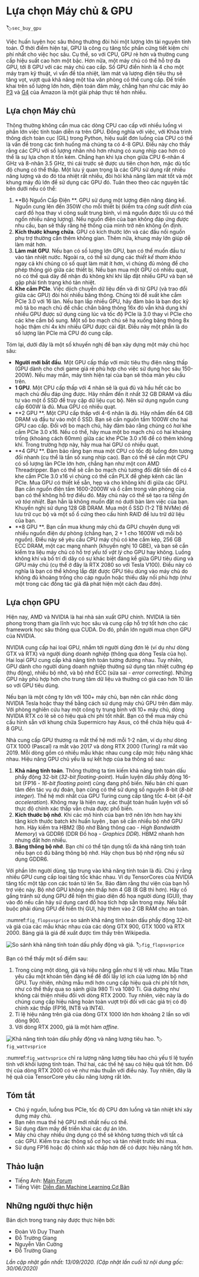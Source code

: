 <!-- ===================== Bắt đầu dịch Phần 1 ==================== -->
<!-- ========================================= REVISE BẮT ĐẦU =================================== -->

<!--
# Selecting Servers and GPUs
-->

# Lựa chọn Máy chủ & GPU
:label:`sec_buy_gpu`


<!--
Deep learning training generally requires large amounts of computation.
At present GPUs are the most cost-effective hardware accelerators for deep learning.
In particular, compared with CPUs, GPUs are cheaper and offer higher performance, often by over an order of magnitude.
Furthermore, a single server can support multiple GPUs, up to 8 for high end servers.
More typical numbers are up to 4 GPUs for an engineering workstation,
since heat, cooling and power requirements escalate quickly beyond what an office building can support.
For larger deployments cloud computing, such as Amazon's [P3](https://aws.amazon.com/ec2/instance-types/p3/) 
and [G4](https://aws.amazon.com/blogs/aws/in-the-works-ec2-instances-g4-with-nvidia-t4-gpus/) instances are a much more practical solution.
-->


Việc huấn luyện học sâu thông thường đòi hỏi một lượng lớn tài nguyên tính toán.
Ở thời điểm hiện tại, GPU là công cụ tăng tốc phần cứng tiết kiệm chi phí nhất cho việc học sâu.
Cụ thể, so với CPU, GPU rẻ hơn và thường cung cấp hiệu suất cao hơn một bậc.
Hơn nữa, một máy chủ có thể hỗ trợ đa GPU, tới 8 GPU với các máy chủ cao cấp.
Số GPU điển hình là 4 cho một máy trạm kỹ thuật,
vì vấn đề tỏa nhiệt, làm mát và lượng điện tiêu thụ sẽ tăng vọt, vượt quá khả năng một tòa văn phòng có thể cung cấp.
Để triển khai trên số lượng lớn hơn, điện toán đám mây, chẳng hạn như các máy ảo [P3](https://aws.amazon.com/ec2/instance-types/p3/) và [G4](https://aws.amazon.com/blogs/aws/in-the-works-ec2-instances-g4-with-nvidia-t4-gpus/) của Amazon là một giải pháp thực tế hơn nhiều.


<!--
## Selecting Servers
-->

## Lựa chọn Máy chủ


<!--
There is typically no need to purchase high-end CPUs with many threads since much of the computation occurs on the GPUs.
That said, due to the Global Interpreter Lock (GIL) in Python single-thread performance of a CPU can matter in situations where we have 4-8 GPUs.
All things equal this suggests that CPUs with a smaller number of cores but a higher clock frequency might be a more economical choice.
E.g., when choosing between a 6-core 4 GHz and an 8-core 3.5 GHz CPU, the former is much preferable, even though its aggregate speed is less.
An important consideration is that GPUs use lots of power and thus dissipate lots of heat.
This requires very good cooling and a large enough chassis to use the GPUs.
Follow the guidelines below if possible:
-->

Thông thường không cần mua các dòng CPU cao cấp với nhiều luồng vì phần lớn việc tính toán diễn ra trên GPU.
Đồng nghĩa với việc, với Khóa trình thông dịch toàn cục (GIL) trong Python, hiệu suất đơn luồng của CPU có thể là vấn đề trong các tình huống mà chúng ta có 4-8 GPU.
Điều này cho thấy rằng các CPU với số lượng nhân nhỏ hơn nhưng có xung nhịp cao hơn có thể là sự lựa chọn ít tốn kém.
Chẳng hạn khi lựa chọn giữa CPU 6-nhân 4 GHz và 8-nhân 3.5 GHz, thì cái trước sẽ được ưu tiên chọn hơn, mặc dù tốc độ chung có thể thấp.
Một lưu ý quan trọng là các GPU sử dụng rất nhiều năng lượng và do đó tỏa nhiệt rất nhiều, đòi hỏi khả năng làm mát tốt và một khung máy đủ lớn để sử dụng các GPU đó.
Tuân theo theo các nguyên tắc bên dưới nếu có thể:


<!--
1. **Power Supply**. GPUs use significant amounts of power.
Budget with up to 350W per device (check for the *peak demand* of the graphics card rather than typical demand, 
since efficient code can use lots of energy).
If your power supply is not up to the demand you will find that your system becomes unstable.
1. **Chassis Size**. GPUs are large and the auxiliary power connectors often need extra space.
Also, large chassis are easier to cool.
1. **GPU Cooling**. If you have large numbers of GPUs you might want to invest in water cooling.
Also, aim for *reference designs* even if they have fewer fans, since they are thin enough to allow for air intake between the devices.
If you buy a multi-fan GPU it might be too thick to get enough air when installing multiple GPUs and you will run into thermal throttling.
1. **PCIe Slots**. Moving data to and from the GPU (and exchanging it between GPUs) requires lots of bandwidth.
We recommend PCIe 3.0 slots with 16 lanes. If you mount multiple GPUs, be sure to carefully read the motherboard description to ensure 
that 16x bandwidth is still available when multiple GPUs are used at the same time and that you are getting PCIe 3.0 as opposed to PCIe 2.0 for the additional slots.
Some motherboards downgrade to 8x or even 4x bandwidth with multiple GPUs installed.
This is partly due to the number of PCIe lanes that the CPU offers.
-->


1. **Bộ Nguồn Cấp Điện **. GPU sử dụng một lượng điện năng đáng kể.
Nguồn cung lên đến 350W cho mỗi thiết bị (kiểm tra *công suất đỉnh* của card đồ họa thay vì công suất trung bình, 
vì mã nguồn được tối ưu có thể ngốn nhiều năng lượng).
Nếu nguồn điện của bạn không đáp ứng được nhu cầu, bạn sẽ thấy rằng hệ thống của mình trở nên không ổn định.
2. **Kích thước khung chứa**. GPU có kích thước lớn và các đầu nối nguồn phụ trợ thường cần thêm không gian.
Thêm nữa, khung máy lớn giúp dễ làm mát hơn. 
3. **Làm mát GPU**. Nếu bạn có số lượng lớn GPU, bạn có thể muốn đầu tư vào tản nhiệt nước.
Ngoài ra, có thể sử dụng các *thiết kế tham khảo* ngay cả khi chúng có số quạt làm mát ít hơn, vì chúng đủ mỏng để cho phép thông gió giữa các thiết bị. 
Nếu bạn mua một GPU có nhiều quạt, nó có thể quá dày để nhận đủ không khí khi lắp đặt nhiều GPU và bạn sẽ gặp phải tình trạng khó tản nhiệt.
4. **Khe cắm PCIe**. Việc dịich chuyển dữ liệu đến và đi từ GPU (và trao đổi giữa các GPU) đòi hỏi nhiều băng thông.
Chúng tôi đề xuất khe cắm PCIe 3.0 với 16 làn. Nếu bạn lắp nhiều GPU, hãy đảm bảo là bạn đọc kỹ mô tả bo mạch chủ để chắc chắn
băng thông 16x đó vẫn khả dụng khi nhiều GPU được sử dụng cùng lúc và tốc độ PCIe là 3.0 thay vì PCIe cho các khe cắm bổ sung.
Một số bo mạch chủ sẽ hạ xuống băng thông 8x hoặc thậm chí 4x khi nhiều GPU được cài đặt. 
Điều này một phần là do số lượng làn PCIe mà CPU đó cung cấp.


<!--
In short, here are some recommendations for building a deep learning server:
-->

Tóm lại, dưới đây là một số khuyến nghị để bạn xây dựng một máy chủ học sâu: 

<!--
* **Beginner**. Buy a low end GPU with low power consumption (cheap gaming GPUs suitable for deep learning use 150-200W).
If you are lucky your current computer will support it.
* **1 GPU**. A low-end CPU with 4 cores will be plenty sufficient and most motherboards suffice.
 Aim for at least 32 GB DRAM and invest into an SSD for local data access.
 A power supply with 600W should be sufficient. Buy a GPU with lots of fans.
* **2 GPUs**. A low-end CPU with 4-6 cores will suffice. Aim for 64 GB DRAM and invest into an SSD.
You will need in the order of 1000W for two high-end GPUs. In terms of mainboards, make sure that they have *two* PCIe 3.0 x16 slots.
If you can, get a mainboard that has two free spaces (60mm spacing) between the PCIe 3.0 x16 slots for extra air.
In this case, buy two GPUs with lots of fans.
* **4 GPUs**. Make sure that you buy a CPU with relatively fast single-thread speed (i.e., high clock frequency).
You will probably need a CPU with a larger number of PCIe lanes, such as an AMD Threadripper.
You will likely need relatively expensive mainboards to get 4 PCIe 3.0 x16 slots since they probably need a PLX to multiplex the PCIe lanes.
Buy GPUs with reference design that are narrow and let air in between the GPUs.
You need a 1600-2000W power supply and the outlet in your office might not support that.
This server will probably run *loud and hot*. You do not want it under your desk.
128 GB of DRAM is recommended. Get an SSD (1-2 TB NVMe) for local storage and a bunch of hard disks in RAID configuration to store your data.
* **8 GPUs**. You need to buy a dedicated multi-GPU server chassis with multiple redundant power supplies (e.g., 2+1 for 1600W per power supply).
This will require dual socket server CPUs, 256 GB ECC DRAM, a fast network card (10 GBE recommended),
and you will need to check whether the servers support the *physical form factor* of the GPUs.
Airflow and wiring placement differ significantly between consumer and server GPUs (e.g., RTX 2080 vs. Tesla V100).
This means that you might not be able to install the consumer GPU in a server due to insufficient clearance for the power cable 
or lack of a suitable wiring harness (as one of the coauthors painfully discovered).
-->


* **Người mới bắt đầu**. Một GPU cấp thấp với mức tiêu thụ điện năng thấp (GPU dành cho chơi game giá rẻ phù hợp cho việc sử dụng học sâu 150-200W).
Nếu may mắn, máy tính hiện tại của bạn sẽ thỏa mãn yêu cầu trên.
* **1  GPU**. Một CPU cấp thấp với 4 nhân sẽ là quá đủ và hầu hết các bo mạch chủ đều đáp ứng được.
 Hãy nhắm đến ít nhất 32 GB DRAM và đầu tư vào một ổ SSD để truy cập dữ liệu cục bộ. 
 Nên sử dụng nguồn cung cấp 600W là đủ. Mua GPU có nhiều quạt.
* **2 GPU **. Một CPU cấp thấp với 4-6 nhân là đủ. Hãy nhắm đến 64 GB DRAM và đầu tư vào một ổ SSD.
Bạn sẽ cần nguồn tầm 1000W cho hai GPU cao cấp. Đối với bo mạch chủ, hãy đảm bảo rằng chúng có *hai* khe cắm PCIe 3.0 x16.
Nếu có thể, hãy mua một bo mạch chủ có hai khoảng trống (khoảng cách 60mm) giữa các khe PCIe 3.0 x16 để có thêm không khí. 
Trong trường hợp này, hãy mua hai GPU có nhiều quạt.
* **4 GPU **. Đảm bảo rằng bạn mua một CPU có tốc độ luồng đơn tương đối nhanh (cụ thể là tần số xung nhịp cao).
Bạn có thể sẽ cần một CPU có số lượng làn PCIe lớn hơn, chẳng hạn như một con AMD Threadripper. 
Bạn có thể sẽ cần bo mạch chủ tương đối đắt tiền để có 4 khe cắm PCIe 3.0 x16 vì chúng có thể cần PLX để ghép kênh các làn PCIe.
Mua GPU có thiết kế sẵn, hẹp và cho không khí đi giữa các GPU. 
Bạn cần nguồn điện tầm 1600-2000W và ổ cắm trong văn phòng của bạn có thể không hỗ trợ điều đó.
Máy chủ này có thể sẽ tạo ra *tiếng ồn và tỏa nhiệt*. Bạn hẳn là không muốn đặt nó dưới bàn làm việc của bạn. 
Khuyến nghị sử dụng 128 GB DRAM. Mua một ổ SSD (1-2 TB NVMe) để lưu trữ cục bộ và một số ổ cứng theo cấu hình RAID để lưu trữ dữ liệu của bạn.
* **8 GPU **. Bạn cần mua khung máy chủ đa GPU chuyên dụng với nhiều nguồn điện dự phòng (chẳng hạn, 2 + 1 cho 1600W với mỗi bộ nguồn).
Điều này sẽ yêu cầu CPU máy chủ có khe cắm kép, 256 GB ECC DRAM, một cạc mạng nhanh (khuyến nghị 10 GBE),
và bạn sẽ cần kiểm tra liệu máy chủ có hỗ trợ *yếu tố vật lý* cho GPU hay không. 
Luồng không khí và bố trí đi dây có sự khác biệt đáng kể giữa GPU tiêu dùng và GPU máy chủ (cụ thể ở đây là RTX 2080 so với Tesla V100).
Điều này có nghĩa là bạn có thể không lắp đặt được GPU tiêu dùng vào máy chủ do không đủ khoảng trống cho cáp nguồn
hoặc thiếu dây nối phù hợp (như một trong các đồng tác giả đã phát hiện một cách đau đớn). 

<!-- ===================== Kết thúc dịch Phần 1 ===================== -->

<!-- ===================== Bắt đầu dịch Phần 2 ===================== -->

<!--
## Selecting GPUs
-->

## Lựa chọn GPU


<!--
At present, AMD and NVIDIA are the two main manufacturers of dedicated GPUs.
NVIDIA was the first to enter the deep learning field and provides better support for deep learning frameworks via CUDA.
Therefore, most buyers choose NVIDIA GPUs.
-->

Hiện nay, AMD và NVIDIA là hai nhà sản xuất GPU chính.
NVIDIA là tiên phong trong tham gia lĩnh vực học sâu và cung cấp hỗ trợ tốt hơn cho các framework học sâu thông qua CUDA. 
Do đó, phần lớn người mua chọn GPU của NVIDIA.


<!--
NVIDIA provides two types of GPUs, targeting individual users (e.g., via the GTX and RTX series) and enterprise users (via its Tesla series).
The two types of GPUs provide comparable compute power.
However, the enterprise user GPUs generally use (passive) forced cooling, more memory, and ECC (error correcting) memory.
These GPUs are more suitable for data centers and usually cost ten times more than consumer GPUs.
-->

NVIDIA cung cấp hai loại GPU, nhắm tới người dùng đơn lẻ (ví dụ như dòng GTX và RTX) và người dùng doanh nghiệp (thông qua dòng Tesla của họ).
Hai loại GPU cung cấp khả năng tính toán tương đương nhau. 
Tuy nhiên, GPU dành cho người dùng doanh nghiệp thường sử dụng tản nhiệt cưỡng ép (thụ động), nhiều bộ nhớ, và bộ nhớ ECC (sửa sai - *error correcting*).
Những GPU này phù hợp hơn cho trung tâm dữ liệu và thường có giá cao hơn 10 lần so với GPU tiêu dùng.


<!--
If you are a large company with 100+ servers you should consider the NVIDIA Tesla series or alternatively use GPU servers in the cloud.
For a lab or a small to medium company with 10+ servers the NVIDIA RTX series is likely most cost effective.
You can buy preconfigured servers with Supermicro or Asus chassis that hold 4-8 GPUs efficiently.
-->

Nếu bạn là một công ty lớn với 100+ máy chủ, bạn nên cân nhắc dòng NVIDIA Tesla hoặc thay thế bằng cách sử dụng máy chủ GPU trên đám mây.
Với phòng nghiên cứu hay một công ty trung bình với 10+ máy chủ, dòng NVIDIA RTX có lẽ sẽ có hiệu quả chi phí tốt nhất. 
Bạn có thể mua máy chủ cấu hình sẵn với khung chứa Supermicro hay Asus, có thể chứa hiệu quả 4-8 GPU.


<!--
GPU vendors typically release a new generation every 1-2 years,
such as the GTX 1000 (Pascal) series released in 2017 and the RTX 2000 (Turing) series released in 2019.
Each series offers several different models that provide different performance levels.
GPU performance is primarily a combination of the following three parameters:
-->

Nhà cung cấp GPU thương ra mắt thế hệ mới mỗi 1-2 năm, 
ví dụ như dòng GTX 1000 (Pascal) ra mắt vào 2017 và dòng RTX 2000 (Turing) ra mắt vào 2019.
Mỗi dòng gồm có nhiều mẫu khác nhau cung cấp mức hiệu năng khác nhau. 
Hiệu năng GPU chủ yếu là sự kết hợp của ba thông số sau:


<!--
1. **Compute power**. Generally we look for 32-bit floating-point compute power.
16-bit floating point training (FP16) is also entering the mainstream.
If you are only interested in prediction, you can also use 8-bit integer.
The latest generation of Turing GPUs offers 4-bit acceleration.
Unfortunately at present the algorithms to train low-precision networks are not widespread yet.
1. **Memory size**. As your models become larger or the batches used during training grow bigger, you will need more GPU memory.
Check for HBM2 (High Bandwidth Memory) vs. GDDR6 (Graphics DDR) memory. HBM2 is faster but much more expensive.
1. **Memory bandwidth**. You can only get the most out of your compute power when you have sufficient memory bandwidth.
Look for wide memory buses if using GDDR6.
-->

1. **Khả năng tính toán**. Thông thường ta tìm kiếm khả năng tính toán dấu phẩy động 32-bit (*32-bit floating-point*).
Huấn luyện dấu phẩy động 16-bit (FP16 - *16-bit floating point*) cũng đang phổ biến. 
Nếu bản chỉ quan tâm đến tác vụ dự đoán, bạn cũng có thể sử dụng số nguyên 8-bit (*8-bit integer*).
Thế hệ mới nhất của GPU Turing cung cấp tăng tốc 4-bit (*4-bit acceleration*). 
Không may là hiện nay, các thuật toán huấn luyện với số thực độ chính xác thấp vẫn chưa được phổ biến.
2. **Kích thước bộ nhớ**. Khi các mô hình của bạn trở nên lớn hơn hay khi tăng kích thước batch khi huấn luyện , bạn sẽ cần nhiều bộ nhớ GPU hơn. 
Hãy kiểm tra HBM2 (Bộ nhớ Băng thông cao - *High Bandwidth Memory*) và GDDR6 (DDR Đồ hoạ - *Graphics DDR*). HBM2 nhanh hơn nhưng đắt hơn nhiều.
3. **Băng thông bộ nhớ**. Bạn chỉ có thể tận dụng tối đa khả năng tính toán nếu bạn có đủ băng thông bộ nhớ. 
Hãy chọn bus bộ nhớ rộng nếu sử dụng GDDR6.


<!--
For most users, it is enough to look at compute power.
Note that many GPUs offer different types of acceleration.
E.g., NVIDIA's TensorCores accelerate a subset of operators by 5x.
Ensure that your libraries support this. The GPU memory should be no less than 4 GB (8 GB is much better).
Try to avoid using the GPU also for displaying a GUI (use the built-in graphics instead).
If you cannot avoid it, add an extra 2 GB of RAM for safety.
-->

Với phần lớn người dùng, tập trung vào khả năng tính toán là đủ.
Chú ý rằng nhiều GPU cung cấp loại tăng tốc khác nhau. 
Ví dụ TensorCores của NVIDIA tăng tốc một tập con các toán tử lên 5x.
Bảo đảm rằng thư viện của bạn hỗ trợ việc này. Bộ nhớ GPU không nên thấp hơn 4 GB (8 GB thì hơn). 
Hãy cố gắng tránh sử dụng GPU để hiện thị giao diện đồ họa người dùng (GUI), thay vào đó nếu cần hãy sử dụng card đồ hoạ tích hợp sẵn trong máy.
Nếu bắt buộc phải dùng GPU để hiển thị GUI, hãy thêm vào 2 GB RAM cho an toàn. 


<!--
:numref:`fig_flopsvsprice` compares the 32-bit floating-point compute power and price of the various GTX 900, GTX 1000 and RTX 2000 series models.
The prices are the suggested prices found on Wikipedia.
-->

:numref:`fig_flopsvsprice` so sánh khả năng tính toán dấu phẩy động 32-bit và giá của các mẫu khác nhau của các dòng GTX 900, GTX 1000 và RTX 2000.
Bảng giá là giá đề xuất được tìm thấy trên Wikipedia. 

<!-- ===================== Kết thúc dịch Phần 2 ===================== -->

<!-- ===================== Bắt đầu dịch Phần 3 ===================== -->

<!--
![Floating-point compute power and price comparison.](../img/flopsvsprice.svg)
-->

![So sánh khả năng tính toán dấu phẩy động và giá.](../img/flopsvsprice.svg)
:label:`fig_flopsvsprice`


<!--
We can see a number of things:
-->

Bạn có thể thấy một số điểm sau: 


<!--
1. Within each series, price and performance are roughly proportional.
Titan models command a significant premium for the benefit of larger amounts of GPU memory.
However, the newer models offer better cost effectiveness, as can be seen by comparing the 980 Ti and 1080 Ti.
The price does not appear to improve much for the RTX 2000 series.
However, this is due to the fact that they offer far superior low precision performance (FP16, INT8 and INT4).
2. The performance-to-cost ratio of the GTX 1000 series is about two times greater than the 900 series.
3. For the RTX 2000 series the price is an *affine* function of the price.
-->

1. Trong cùng một dòng, giá và hiệu năng gần như tỉ lệ với nhau.
Mẫu Titan yêu cầu một khoản tiền đáng kể để đổi lấy lợi ích của lượng lớn bộ nhớ GPU. 
Tuy nhiên, những mẫu mới hơn cung cấp hiệu quả chi phí tốt hơn, như có thể thấy qua so sánh giữa 980 Ti và 1080 Ti.
Giá dường như không cải thiện nhiều đối với dòng RTX 2000. 
Tuy nhiên, việc này là do chúng cung cấp hiệu năng hoàn toàn vượt trội đối với các giá trị có độ chính xác thấp (FP16, INT8 và INT4).
2. Tỉ lệ hiệu năng trên giá của dòng GTX 1000 lớn hơn khoảng 2 lần so với dòng 900. 
3. Với dòng RTX 2000, giá là một hàm *affine*.


<!--
![Floating-point compute power and energy consumption.](../img/wattvsprice.svg)
-->

![Khả năng tính toán dấu phẩy động và năng lượng tiêu hao.](../img/wattvsprice.svg)
:label:`fig_wattvsprice`


<!--
:numref:`fig_wattvsprice` shows how energy consumption scales mostly linearly with the amount of computation.
Second, later generations are more efficient.
This seems to be contradicted by the graph corresponding to the RTX 2000 series.
However, this is a consequence of the TensorCores which draw disproportionately much energy.
-->

:numref:`fig_wattvsprice` chỉ ra lượng năng lượng tiêu hao chủ yếu tỉ lệ tuyến tính với khối lượng tính toán.
Thứ hai, các thế hệ sau có hiệu quả tốt hơn. 
Đồ thị của dòng RTX 2000 có vẻ như mâu thuẫn với điều này.
Tuy nhiên, đây là hệ quả của TensorCore yêu cầu năng lượng rất lớn. 


## Tóm tắt

<!--
* Watch out for power, PCIe bus lanes, CPU single thread speed and cooling when building a server.
* You should purchase the latest GPU generation if possible.
* Use the cloud for large deployments.
* High density servers may not be compatible with all GPUs.
Check the mechanical and cooling specifications before you buy.
* Use FP16 or lower precision for high efficiency.
-->

* Chú ý nguồn, luồng bus PCIe, tốc độ CPU đơn luồng và tản nhiệt khi xây dựng máy chủ.
* Bạn nên mua thế hệ GPU mới nhất nếu có thể.
* Sử dụng đám mây để triển khai các dự án lớn. 
* Máy chủ chạy nhiều ứng dụng có thể sẽ không tương thích với tất cả các GPU.
Kiểm tra các thông số cơ học và tản nhiệt trước khi mua. 
* Sử dụng FP16 hoặc độ chính xác thấp hơn để có được hiệu năng tốt hơn.


<!-- ===================== Kết thúc dịch Phần 3 ===================== -->
<!-- ========================================= REVISE KẾT THÚC ===================================-->


## Thảo luận
* Tiếng Anh: [Main Forum](https://discuss.d2l.ai/t/425)
* Tiếng Việt: [Diễn đàn Machine Learning Cơ Bản](https://forum.machinelearningcoban.com/c/d2l)


## Những người thực hiện
Bản dịch trong trang này được thực hiện bởi:
<!--
Tác giả của mỗi Pull Request điền tên mình và tên những người review mà bạn thấy
hữu ích vào từng phần tương ứng. Mỗi dòng một tên, bắt đầu bằng dấu `*`.

Tên đầy đủ của các reviewer có thể được tìm thấy tại https://github.com/aivivn/d2l-vn/blob/master/docs/contributors_info.md
-->

* Đoàn Võ Duy Thanh
* Đỗ Trường Giang
* Nguyễn Văn Cường
* Đỗ Trường Giang

*Lần cập nhật gần nhất: 13/09/2020. (Cập nhật lần cuối từ nội dung gốc: 30/06/2020)*
